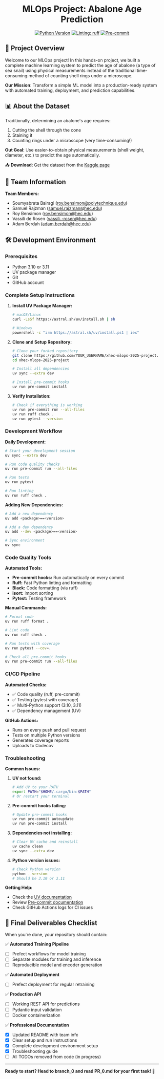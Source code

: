 <div align="center">

# MLOps Project: Abalone Age Prediction

[![Python Version](https://img.shields.io/badge/python-3.10%20or%203.11-blue.svg)]()
[![Linting: ruff](https://img.shields.io/endpoint?url=https://raw.githubusercontent.com/charliermarsh/ruff/main/assets/badge/v2.json)](https://github.com/astral-sh/ruff)
[![Pre-commit](https://img.shields.io/badge/pre--commit-enabled-informational?logo=pre-commit&logoColor=white)](https://github.com/artefactory/xhec-mlops-project-student/blob/main/.pre-commit-config.yaml)
</div>

## 🎯 Project Overview

Welcome to our MLOps project! In this hands-on project, we built a complete machine learning system to predict the age of abalone (a type of sea snail) using physical measurements instead of the traditional time-consuming method of counting shell rings under a microscope.

**Our Mission**: Transform a simple ML model into a production-ready system with automated training, deployment, and prediction capabilities.

## 📊 About the Dataset

Traditionally, determining an abalone's age requires:
1. Cutting the shell through the cone
2. Staining it
3. Counting rings under a microscope (very time-consuming!)

**Out Goal**: Use easier-to-obtain physical measurements (shell weight, diameter, etc.) to predict the age automatically.

📥 **Download**: Get the dataset from the [Kaggle page](https://www.kaggle.com/datasets/rodolfomendes/abalone-dataset)



## 👥 Team Information

**Team Members:**
- Soumyabrata Bairagi (roy.bensimon@polytechnique.edu)
- Samuel Rajzman (samuel.rajzman@hec.edu)
- Roy Bensimon (roy.bensimon@hec.edu)
- Vassili de Rosen (vassili.-rosen@hec.edu)
- Adam Berdah (adam.berdah@hec.edu)

## 🛠️ Development Environment

### Prerequisites
- Python 3.10 or 3.11
- UV package manager
- Git
- GitHub account

### Complete Setup Instructions

1. **Install UV Package Manager:**
   ```bash
   # macOS/Linux
   curl -LsSf https://astral.sh/uv/install.sh | sh

   # Windows
   powershell -c "irm https://astral.sh/uv/install.ps1 | iex"
   ```

2. **Clone and Setup Repository:**
   ```bash
   # Clone your forked repository
   git clone https://github.com/YOUR_USERNAME/xhec-mlops-2025-project.git
   cd xhec-mlops-2025-project

   # Install all dependencies
   uv sync --extra dev

   # Install pre-commit hooks
   uv run pre-commit install
   ```

3. **Verify Installation:**
   ```bash
   # Check if everything is working
   uv run pre-commit run --all-files
   uv run ruff check .
   uv run pytest --version
   ```

### Development Workflow

**Daily Development:**
```bash
# Start your development session
uv sync --extra dev

# Run code quality checks
uv run pre-commit run --all-files

# Run tests
uv run pytest

# Run linting
uv run ruff check .
```

**Adding New Dependencies:**
```bash
# Add a new dependency
uv add <package>==<version>

# Add a dev dependency
uv add --dev <package>==<version>

# Sync environment
uv sync
```

### Code Quality Tools

**Automated Tools:**
- **Pre-commit hooks:** Run automatically on every commit
- **Ruff:** Fast Python linting and formatting
- **Black:** Code formatting (via ruff)
- **isort:** Import sorting
- **Pytest:** Testing framework

**Manual Commands:**
```bash
# Format code
uv run ruff format .

# Lint code
uv run ruff check .

# Run tests with coverage
uv run pytest --cov=.

# Check all pre-commit hooks
uv run pre-commit run --all-files
```

### CI/CD Pipeline

**Automated Checks:**
- ✅ Code quality (ruff, pre-commit)
- ✅ Testing (pytest with coverage)
- ✅ Multi-Python support (3.10, 3.11)
- ✅ Dependency management (UV)

**GitHub Actions:**
- Runs on every push and pull request
- Tests on multiple Python versions
- Generates coverage reports
- Uploads to Codecov

### Troubleshooting

**Common Issues:**

1. **UV not found:**
   ```bash
   # Add UV to your PATH
   export PATH="$HOME/.cargo/bin:$PATH"
   # Or restart your terminal
   ```

2. **Pre-commit hooks failing:**
   ```bash
   # Update pre-commit hooks
   uv run pre-commit autoupdate
   uv run pre-commit install
   ```

3. **Dependencies not installing:**
   ```bash
   # Clear UV cache and reinstall
   uv cache clean
   uv sync --extra dev
   ```

4. **Python version issues:**
   ```bash
   # Check Python version
   python --version
   # Should be 3.10 or 3.11
   ```

**Getting Help:**
- Check the [UV documentation](https://docs.astral.sh/uv/)
- Review [Pre-commit documentation](https://pre-commit.com/)
- Check GitHub Actions logs for CI issues


## 🎯 Final Deliverables Checklist

When you're done, your repository should contain:

✅ **Automated Training Pipeline**
- [ ] Prefect workflows for model training
- [ ] Separate modules for training and inference
- [ ] Reproducible model and encoder generation

✅ **Automated Deployment**
- [ ] Prefect deployment for regular retraining

✅ **Production API**
- [ ] Working REST API for predictions
- [ ] Pydantic input validation
- [ ] Docker containerization

✅ **Professional Documentation**
- [x] Updated README with team info
- [x] Clear setup and run instructions
- [x] Complete development environment setup
- [x] Troubleshooting guide
- [ ] All TODOs removed from code (in progress)

---

**Ready to start? Head to branch_0 and read PR_0.md for your first task! 🚀**
